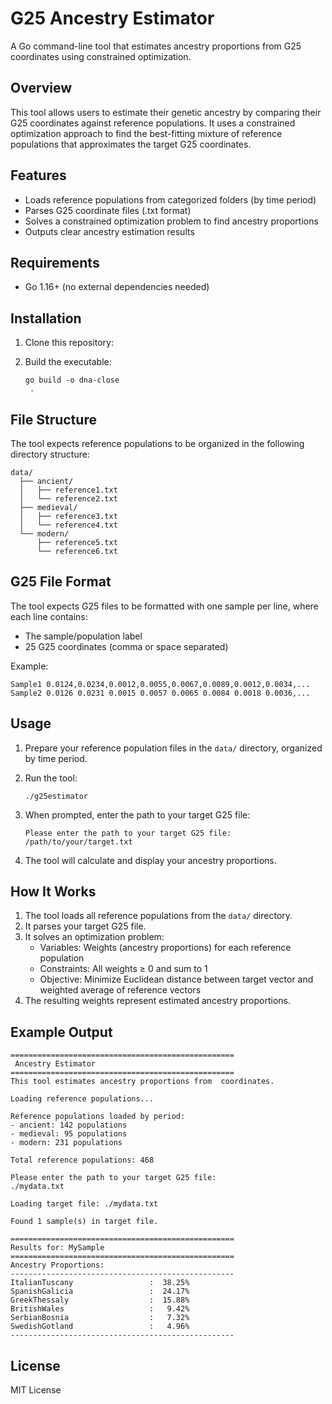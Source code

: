 # G25 Ancestry Estimator

A Go command-line tool that estimates ancestry proportions from G25 coordinates using constrained optimization.

## Overview

This tool allows users to estimate their genetic ancestry by comparing their G25 coordinates against reference populations. It uses a constrained optimization approach to find the best-fitting mixture of reference populations that approximates the target G25 coordinates.

## Features

- Loads reference populations from categorized folders (by time period)
- Parses G25 coordinate files (.txt format)
- Solves a constrained optimization problem to find ancestry proportions
- Outputs clear ancestry estimation results

## Requirements

- Go 1.16+ (no external dependencies needed)

## Installation

1. Clone this repository:


2. Build the executable:
   ```
   go build -o dna-close
    .
   ```

## File Structure

The tool expects reference populations to be organized in the following directory structure:

```
data/
  ├── ancient/
  │   ├── reference1.txt
  │   └── reference2.txt
  ├── medieval/
  │   ├── reference3.txt
  │   └── reference4.txt
  └── modern/
      ├── reference5.txt
      └── reference6.txt
```

## G25 File Format

The tool expects G25 files to be formatted with one sample per line, where each line contains:
- The sample/population label
- 25 G25 coordinates (comma or space separated)

Example:
```
Sample1 0.0124,0.0234,0.0012,0.0055,0.0067,0.0089,0.0012,0.0034,...
Sample2 0.0126 0.0231 0.0015 0.0057 0.0065 0.0084 0.0018 0.0036,...
```

## Usage

1. Prepare your reference population files in the `data/` directory, organized by time period.

2. Run the tool:
   ```
   ./g25estimator
   ```

3. When prompted, enter the path to your target G25 file:
   ```
   Please enter the path to your target G25 file:
   /path/to/your/target.txt
   ```

4. The tool will calculate and display your ancestry proportions.

## How It Works

1. The tool loads all reference populations from the `data/` directory.
2. It parses your target G25 file.
3. It solves an optimization problem:
   - Variables: Weights (ancestry proportions) for each reference population
   - Constraints: All weights ≥ 0 and sum to 1
   - Objective: Minimize Euclidean distance between target vector and weighted average of reference vectors
4. The resulting weights represent estimated ancestry proportions.

## Example Output

```
==================================================
 Ancestry Estimator
==================================================
This tool estimates ancestry proportions from  coordinates.

Loading reference populations...

Reference populations loaded by period:
- ancient: 142 populations
- medieval: 95 populations
- modern: 231 populations

Total reference populations: 468

Please enter the path to your target G25 file:
./mydata.txt

Loading target file: ./mydata.txt

Found 1 sample(s) in target file.

==================================================
Results for: MySample
==================================================
Ancestry Proportions:
--------------------------------------------------
ItalianTuscany                 :  38.25%
SpanishGalicia                 :  24.17%
GreekThessaly                  :  15.88%
BritishWales                   :   9.42%
SerbianBosnia                  :   7.32%
SwedishGotland                 :   4.96%
--------------------------------------------------
```

## License

MIT License
